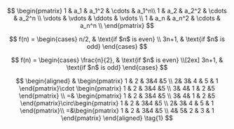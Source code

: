 $$
  \begin{pmatrix}
  1 & a_1 & a_1^2 & \cdots & a_1^n\\
  1 & a_2 & a_2^2 & \cdots & a_2^n \\
  \vdots & \vdots & \ddots & \vdots \\  
  1 & a_n & a_n^2 & \cdots & a_n^n  \\
  \end{pmatrix}
$$


$$
f(n) =
\begin{cases}
n/2,  & \text{if $n$ is even} \\
3n+1, & \text{if $n$ is odd}
\end{cases}
$$

$$
f(n) =
\begin{cases}
\frac{n}{2},  & \text{if $n$ is even} \\[2ex]
3n+1, & \text{if $n$ is odd}
\end{cases}
$$

$$
\begin{aligned}
&
\begin{pmatrix}
1 & 2 &  3&4  &5 \\ 
 2&  3& 4 & 5 & 1
\end{pmatrix}\cdot 
\begin{pmatrix}
1 & 2 &  3&4  &5 \\ 
 3& 4& 1 & 2 &5
\end{pmatrix} \\
=& \begin{pmatrix}
1 & 2 &  3&4  &5 \\ 
 3& 4& 1 & 2 &5
\end{pmatrix}\circ\begin{pmatrix}
1 & 2 &  3&4  &5 \\ 
 2&  3& 4 & 5 & 1
\end{pmatrix}\\
=&\begin{pmatrix}
1 & 2 &  3&4  &5 \\ 
 4&  5& 2 & 3 & 1
\end{pmatrix} 
\end{aligned} \tag{1}
$$